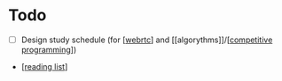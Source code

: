 # Todo

- [ ] Design study schedule (for [[webrtc]] and [[algorythms]]/[[competitive programming]])

* [[reading list]]

[//begin]: # "Autogenerated link references for markdown compatibility"
[webrtc]: webrtc "Webrtc"
[competitive programming]: competitive-programming "Competitive Programming"
[reading list]: reading-list "Reading List"
[//end]: # "Autogenerated link references"